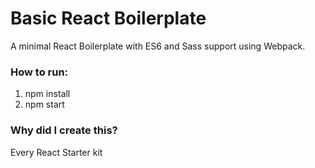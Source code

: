 # Basic React Boilerplate
A minimal React Boilerplate with ES6 and Sass support using Webpack.

### How to run:
1. npm install
2. npm start

### Why did I create this?
Every React Starter kit 